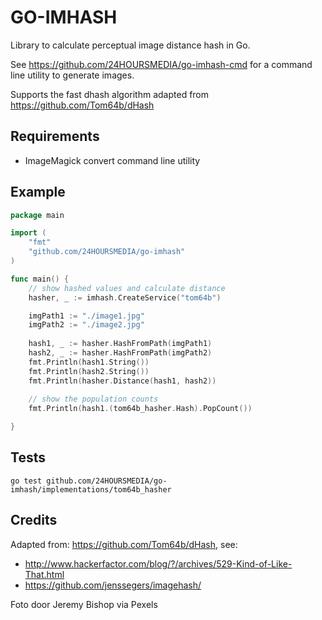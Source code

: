 # GO-IMHASH

Library to calculate perceptual image distance hash in Go.

See https://github.com/24HOURSMEDIA/go-imhash-cmd for a command line utility
to generate images.

Supports the fast dhash algorithm adapted from https://github.com/Tom64b/dHash

## Requirements

- ImageMagick convert command line utility

## Example

```go
package main

import (
	"fmt"
    "github.com/24HOURSMEDIA/go-imhash"
)

func main() {
    // show hashed values and calculate distance 
	hasher, _ := imhash.CreateService("tom64b")

    imgPath1 := "./image1.jpg"
    imgPath2 := "./image2.jpg"
   
    hash1, _ := hasher.HashFromPath(imgPath1)
    hash2, _ := hasher.HashFromPath(imgPath2)
    fmt.Println(hash1.String())
    fmt.Println(hash2.String())
    fmt.Println(hasher.Distance(hash1, hash2))
    
    // show the population counts
    fmt.Println(hash1.(tom64b_hasher.Hash).PopCount())

}
```

## Tests

```
go test github.com/24HOURSMEDIA/go-imhash/implementations/tom64b_hasher
```

## Credits

Adapted from: https://github.com/Tom64b/dHash,
see: 
* http://www.hackerfactor.com/blog/?/archives/529-Kind-of-Like-That.html
* https://github.com/jenssegers/imagehash/

Foto door Jeremy Bishop via Pexels